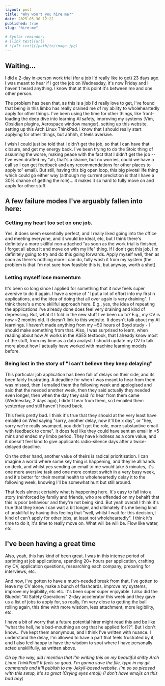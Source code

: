 ```yaml
---
layout: post
title: "Why won't you hire me?" 
date: 2025-05-30 12:22
published: true 
slug: "hire-me"

# Syntax reminder: 
# [link text](url)
# ![alt text](/path/to/image.jpg)
---
```


## Waiting...

I did a 2-day in-person work trial (for a job I'd really like to get) 23 days ago. I was meant to hear if I got the
job on Wednesday, it's now Friday and I haven't heard anything. I know that at
this point it's between me and one other person.

The problem has been that, as this is a job I'd really love to get, I've found
that being in this limbo has really drained me of my ability to wholeheartedly
apply for other things. I've been using the time for other things, like
front-loading the deep dive into learning AI safety, improving my systems (Vim,
Obsidian plugins, Aerospace window manger), setting up this website, setting up
this Arch Linux ThinkPad. I know that I should really start applying for other
things, but ahhhh, it feels aversive. 

I wish I could just be told that I didn't get the job, so that I can have that
closure, and get my energy back. I've been trying to do the Stoic thing of
assuming the worse, making peace with the fact that I didn't get the job -- I've
even drafted my "ah, that's a shame, but no worries, could we have a call so I
can get feedback and any recommendations for other places to apply to" email).
But still, having this big open loop, this big pivotal life thing which could go
either way (although my current prediction is that I have a 30% chance of
getting the role)... it makes it so hard to fully move on and apply for other
stuff. 

## A few failure modes I've arguably fallen into here:
### Getting my heart too set on one job.
Yes, it does seem essentially perfect, and I really liked going into the office and meeting everyone, and it would be
ideal, etc, but I think there's definitely a more skillful non-attached "as
soon as the work trial is finished, I forget all about it and move on with my
life" thing. If I don't get this job, I'm definitely going to try and do this
going forwards. Apply myself well, then as soon as there's nothing more I can
do, fully wash it from my system (the problem is that I'm not sure how feasible
this is, but anyway, worth a shot).

### Letting myself lose momentum
It's been so long since I applied for something that it now feels super aversive
to do it again. I have a sense of "I put a lot of effort into my first n
applications, and the idea of doing that all over again is very draining". 
I think there's a more skillful approach here. E.g., yes, the idea of repeating
the applications I've already done does feel very draining and kind of
depressing. But, what if I fold in the new stuff I've been up to? E.g., my CV is
now ~2 months old. It doesn't link to this website. It doesn't talk about my AI
learnings. I haven't made anything from my ~50 hours of Boyd study - I should
make something from that. Also, I was surprised to learn, when reading about how
AI works in the ASES textbook, that I already know most of the stuff, from my
time as a data analyst. I should update my CV to talk more about how I actually
have worked with machine learning models before. 

### Being lost in the story of "I can't believe they keep delaying"
This particular job application has been full of delays on their side, and its
been fairly frustrating. A deadline for when I was meant to hear from them was
missed, then I emailed them the following week and apologised and said that the
needed another week, then they said actually they needed even longer, then when
the day they said I'd hear from them came (Wednesday, 2 days ago), I didn't hear
from them, so I emailed them yesterday and still haven't heard back. 

This feels pretty bad. I think it's true that they should at the very least have
emailed on Wed saying "sorry, another delay, now it'll be x day", or "hey, sorry
we're really swamped, you didn't get the role, more substantive email with
feedback to come". It does feel like they could have sent an email in <5 mins
and ended my limbo period. They have kindness as a core value, and it doesn't
feel kind to give applicants radio-silence days after a twice-delayed deadline. 

On the other hand, another value of theirs is radical prioritisation. I can
imagine a world where some key thing is happening, and they're all hands on
deck, and whilst yes sending an email to me would take 5 minutes, it's one more
aversive task and one more context switch in a very busy week, and it's better
for their mental health to wholeheartedly delay it to the following week,
knowing I'll be somewhat hurt but still around. 

That feels almost certainly what is happening here. It's easy to fall into a
story (reinforced by family and friends, who are offended on my behalf) that
this is poor behaviour and they're not being kind. But yeah overall I think it's
true that they know I can wait a bit longer, and ultimately it's me being kind
of unskillful by having this feeling that "well, whilst I wait for this
decision, I kind of can't apply for other jobs, at least not wholeheartedly". I
think it's time to do it, it's time to really move on. What will be will be.
Flow like water, etc. 

## I've been having a great time
Also, yeah, this has kind of been great. I was in this intense period of
sprinting at job applications, spending 20+ hours per application, crafting my
CV, application questions, researching each company, preparing for interviews,
etc. 

And now, I've gotten to have a much-needed break from that. I've gotten to leave
my CV alone, make a bunch of flashcards, improve my systems, improve my
legibility, etc etc. It's been super super enjoyable. I also did the Bluedot "AI
Safety Operations" 2-day accelerator this week and they gave us a list of jobs
to apply for, so really, I'm very close to getting the ball rolling again, this
time with more wisdom, less attachment, more legibility, etc.

I have a bit of worry that a future potential hirer might read this and be like
"what the hell, he's bad-mouthing an org that he applied for??". But I don't
know... I've kept them anonymous, and I think I've written with nuance. I
understand the delay, I'm allowed to have a part that feels frustrated by it,
and I also feel happy to have the wisdom to spot where I have personally acted
unskillfully, as written above.

_Oh by the way, did I mention that I'm writing this on my beautiful shitty Arch
Linux ThinkPad? It feels so good. I'm gonna save the file, type in my git
commands and it'll publish to my Jekyll-based website. I'm so so pleased with
this setup, it's so great (Crying eyes emoji) (I don't have emojis on this bad
boy)_